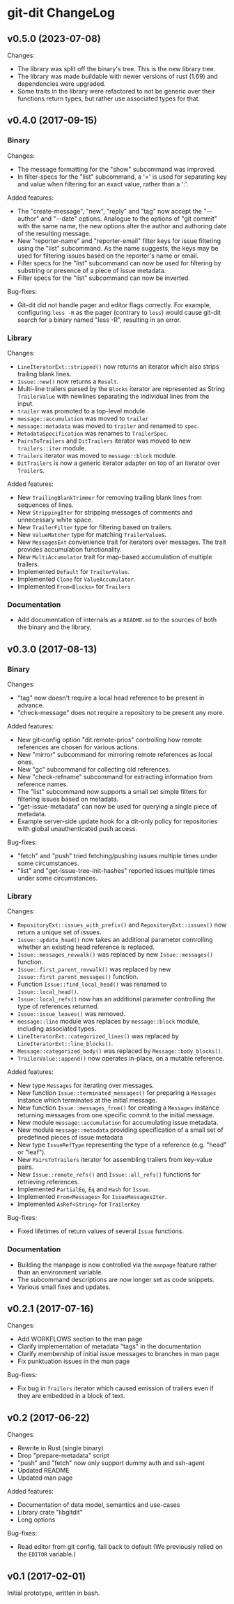 # git-dit ChangeLog

## v0.5.0 (2023-07-08)

Changes:
  * The library was split off the binary's tree. This is the new library tree.
  * The library was made buildable with newer versions of rust (1.69) and
    dependencies were upgraded.
  * Some traits in the library were refactored to not be generic over their
    functions return types, but rather use associated types for that.

## v0.4.0 (2017-09-15)

### Binary

Changes:
 * The message formatting for the "show" subcommand was improved.
 * In filter-specs for the "list" subcommand, a '=' is used for separating key
   and value when filtering for an exact value, rather than a ':'.

Added features:
 * The "create-message", "new", "reply" and "tag" now accept the "--author" and
   "--date" options. Analogue to the options of "git commit" with the same name,
   the new options alter the author and authoring date of the resulting message.
 * New "reporter-name" and "reporter-email" filter keys for issue filtering
   using the "list" subcommand. As the name suggests, the keys may be used for
   filtering issues based on the reporter's name or email.
 * Filter specs for the "list" subcommand can now be used for filtering by
   substring or presence of a piece of issue metadata.
 * Filter specs for the "list" subcommand can now be inverted.

Bug-fixes:
 * Git-dit did not handle pager and editor flags correctly. For example,
   configuring `less -R` as the pager (contrary to `less`) would cause git-dit
   search for a binary named "less -R", resulting in an error.

### Library

Changes:
 * `LineIteratorExt::stripped()` now returns an iterator which also strips
   trailing blank lines.
 * `Issue::new()` now returns a `Result`.
 * Multi-line trailers parsed by the `Blocks` iterator are represented as String
   `TrailerValue` with newlines separating the individual lines from the input.
 * `trailer` was promoted to a top-level module.
 * `message::accumulation` was moved to `trailer`
 * `message::metadata` was moved to `trailer` and renamed to `spec`.
 * `MetadataSpecification` was renames to `TrailerSpec`.
 * `PairsToTrailers` and `DitTrailers` iterator was moved to new
   `trailers::iter` module.
 * `Trailers` iterator was moved to `message::block` module.
 * `DitTrailers` is now a generic iterator adapter on top of an iterator over
   `Trailer`s.

Added features:
 * New `TrailingBlankTrimmer` for removing trailing blank lines from sequences
   of lines.
 * New `StrippingIter` for stripping messages of comments and unnecessary white
   space.
 * New `TrailerFilter` type for filtering based on trailers.
 * New `ValueMatcher` type for matching `TrailerValue`s.
 * New `MessagesExt` convenience trait for iterators over messages. The trait
   provides accumulation functionality.
 * New `MultiAccumulator` trait for map-based accumulation of multiple trailers.
 * Implemented `Default` for `TrailerValue`.
 * Implemented `Clone` for `ValueAccumulator`.
 * Implemented `From<Blocks>` for `Trailers`

### Documentation
 * Add documentation of internals as a `README.md` to the sources of both the
   binary and the library.


## v0.3.0 (2017-08-13)

### Binary

Changes:
 * "tag" now doesn't require a local head reference to be present in advance.
 * "check-message" does not require a repository to be present any more.

Added features:
 * New git-config option "dit.remote-prios" controlling how remote references
   are chosen for various actions.
 * New "mirror" subcommand for mirroring remote references as local ones.
 * New "gc" subcommand for collecting old references.
 * New "check-refname" subcommand for extracting information from reference
   names.
 * The "list" subcommand now supports a small set simple filters for filtering
   issues based on metadata.
 * "get-issue-metadata" can now be used for querying a single piece of metadata.
 * Example server-side update hook for a dit-only policy for repositories with
   global unauthenticated push access.

Bug-fixes:
 * "fetch" and "push" tried fetching/pushing issues multiple times under some
   circumstances.
 * "list" and "get-issue-tree-init-hashes" reported issues multiple times under
   some circumstances.

### Library

Changes:
 * `RepositoryExt::issues_with_prefix()` and `RepositoryExt::issues()` now
   return a unique set of issues.
 * `Issue::update_head()` now takes an additional parameter controlling whether
   an existing head reference is replaced.
 * `Issue::messages_revwalk()` was replaced by new `Issue::messages()` function.
 * `Issue::first_parent_revwalk()` was replaced by new
   `Issue::first_parent_messages()` function.
 * Function `Issue::find_local_head()` was renamed to `Issue::local_head()`.
 * `Issue::local_refs()` now has an additional parameter controlling the type of
   references returned.
 * `Issue::issue_leaves()` was removed.
 * `message::line` module was replaces by `message::block` module, including
   associated types.
 * `LineIteratorExt::categorized_lines()` was replaced by
   `LineIteratorExt::line_blocks()`.
 * `Message::categorized_body()` was replaced by `Message::body_blocks()`.
 * `TrailerValue::append()` now operates in-place, on a mutable reference.

Added features:
 * New type `Messages` for iterating over messages.
 * New function `Issue::terminated_messages()` for preparing a `Messages`
   instance which terminates at the initial message.
 * New function `Issue::messages_from()` for creating a `Messages` instance
   returning messages from one specific commit to the initial message.
 * New module `message::accumulation` for accumulating issue metadata.
 * New module `message::metadata` providing specification of a small set of
   predefined pieces of issue metadata
 * New type `IssueRefType` representing the type of a reference (e.g. "head" or
   "leaf").
 * New `PairsToTrailers` iterator for assembling trailers from key-value pairs.
 * New `Issue::remote_refs()` and `Issue::all_refs()` functions for retrieving
   references.
 * Implemented `PartialEq`, `Eq` and `Hash` for `Issue`.
 * Implemented `From<Messages>` for `IssueMessagesIter`.
 * Implemented `AsRef<String>` for `TrailerKey`

Bug-fixes:
 * Fixed lifetimes of return values of several `Issue` functions.

### Documentation
 * Building the manpage is now controlled via the `manpage` feature rather than
   an environment variable.
 * The subcommand descriptions are now longer set as code snippets.
 * Various small fixes and updates.


## v0.2.1 (2017-07-16)

Changes:
 * Add WORKFLOWS section to the man page
 * Clarify implementation of metadata "tags" in the documentation
 * Clarify membership of initial issue messages to branches in man page
 * Fix punktuation issues in the man page

Bug-fixes:
 * Fix bug in `Trailers` iterator which caused emission of trailers even if they
   are embedded in a block of text.


## v0.2 (2017-06-22)

Changes:
 * Rewrite in Rust (single binary)
 * Drop "prepare-metadata" script
 * "push" and "fetch" now only support dummy auth and ssh-agent
 * Updated README
 * Updated man page

Added features:
 * Documentation of data model, semantics and use-cases
 * Library crate "libgitdit"
 * Long options

Bug-fixes:
 * Read editor from git config, fall back to default
   (We previously relied on the `EDITOR` variable.)


## v0.1 (2017-02-01)

Initial prototype, written in bash.


